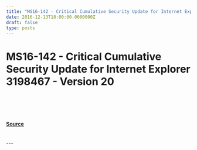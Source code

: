 ```yaml
---
title: "MS16-142 - Critical Cumulative Security Update for Internet Explorer 3198467 - Version 20"
date: 2016-12-13T18:00:00.0000000Z
draft: false
type: posts
---
```

# MS16-142 - Critical Cumulative Security Update for Internet Explorer 3198467 - Version 20

<br/>

<br/>

<br/>


#### [Source](https://technet.microsoft.com/en-us/library/security/MS16-142)

<br/>
---
